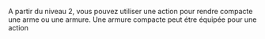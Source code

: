 
A partir du niveau 2, vous pouvez utiliser une action pour rendre compacte une arme ou une armure.
Une armure compacte peut étre équipée pour une action